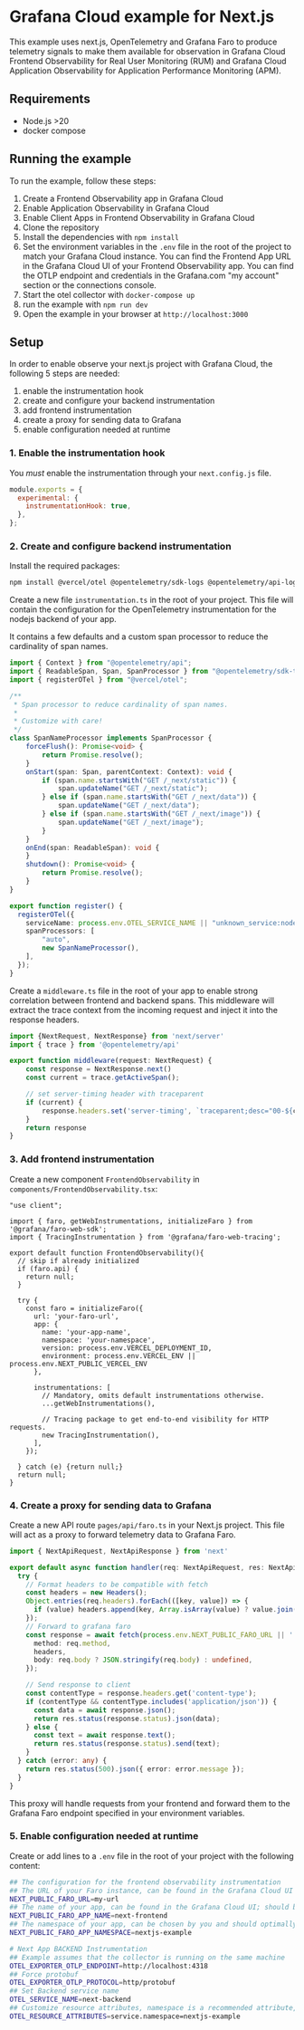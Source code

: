 # Grafana Cloud example for Next.js

This example uses next.js, OpenTelemetry and Grafana Faro
to produce telemetry signals to make them available for observation
in Grafana Cloud Frontend Observability for Real User Monitoring (RUM) and
Grafana Cloud Application Observability for Application Performance Monitoring (APM).

## Requirements

* Node.js >20
* docker compose

## Running the example

To run the example, follow these steps:

1. Create a Frontend Observability app in Grafana Cloud
2. Enable Application Observability in Grafana Cloud
3. Enable Client Apps in Frontend Observability in Grafana Cloud
4. Clone the repository
5. Install the dependencies with `npm install`
6. Set the environment variables in the `.env` file in the root of the project to match your Grafana Cloud instance. You can find the Frontend App URL in the Grafana Cloud UI of your Frontend Observability app. You can find the OTLP endpoint and credentials in the Grafana.com "my account" section or the connections console.
7. Start the otel collector with `docker-compose up`
8. run the example with `npm run dev`
9. Open the example in your browser at `http://localhost:3000`

## Setup

In order to enable observe your next.js project with Grafana Cloud, the following 5 steps are needed:

1. enable the instrumentation hook
2. create and configure your backend instrumentation
3. add frontend instrumentation
4. create a proxy for sending data to Grafana
5. enable configuration needed at runtime


### 1. Enable the instrumentation hook

You _must_ enable the instrumentation through your `next.config.js` file.

```javascript
module.exports = {
  experimental: {
    instrumentationHook: true,
  },
};
```

### 2. Create and configure backend instrumentation

Install the required packages:

```bash
npm install @vercel/otel @opentelemetry/sdk-logs @opentelemetry/api-logs @opentelemetry/instrumentation
```

Create a new file `instrumentation.ts` in the root of your project. This file will contain the configuration for the OpenTelemetry instrumentation for the nodejs backend of your app.

It contains a few defaults and a custom span processor to reduce the cardinality of span names.

```typescript
import { Context } from "@opentelemetry/api";
import { ReadableSpan, Span, SpanProcessor } from "@opentelemetry/sdk-trace-node";
import { registerOTel } from "@vercel/otel";

/**
 * Span processor to reduce cardinality of span names.
 *
 * Customize with care!
 */
class SpanNameProcessor implements SpanProcessor {
    forceFlush(): Promise<void> {
        return Promise.resolve();
    }
    onStart(span: Span, parentContext: Context): void {
        if (span.name.startsWith("GET /_next/static")) {
            span.updateName("GET /_next/static");
        } else if (span.name.startsWith("GET /_next/data")) {
            span.updateName("GET /_next/data");
        } else if (span.name.startsWith("GET /_next/image")) {
            span.updateName("GET /_next/image");
        }
    }
    onEnd(span: ReadableSpan): void {
    }
    shutdown(): Promise<void> {
        return Promise.resolve();
    }
}

export function register() {
  registerOTel({
    serviceName: process.env.OTEL_SERVICE_NAME || "unknown_service:node",
    spanProcessors: [
        "auto",
        new SpanNameProcessor(),
    ],
  });
}
```

Create a `middleware.ts` file in the root of your app to enable strong correlation between frontend and backend spans. This middleware will extract the trace context from the incoming request and inject it into the response headers.

```typescript
import {NextRequest, NextResponse} from 'next/server'
import { trace } from '@opentelemetry/api'

export function middleware(request: NextRequest) {
    const response = NextResponse.next()
    const current = trace.getActiveSpan();

    // set server-timing header with traceparent
    if (current) {
        response.headers.set('server-timing', `traceparent;desc="00-${current.spanContext().traceId}-${current.spanContext().spanId}-01"`)
    }
    return response
}
```

### 3. Add frontend instrumentation

Create a new component `FrontendObservability` in `components/FrontendObservability.tsx`:

```tsx
"use client";

import { faro, getWebInstrumentations, initializeFaro } from '@grafana/faro-web-sdk';
import { TracingInstrumentation } from '@grafana/faro-web-tracing';

export default function FrontendObservability(){
  // skip if already initialized
  if (faro.api) {
    return null;
  }

  try {
    const faro = initializeFaro({
      url: 'your-faro-url',
      app: {
        name: 'your-app-name',
        namespace: 'your-namespace',
        version: process.env.VERCEL_DEPLOYMENT_ID,
        environment: process.env.VERCEL_ENV || process.env.NEXT_PUBLIC_VERCEL_ENV
      },

      instrumentations: [
        // Mandatory, omits default instrumentations otherwise.
        ...getWebInstrumentations(),

        // Tracing package to get end-to-end visibility for HTTP requests.
        new TracingInstrumentation(),
      ],
    });

  } catch (e) {return null;}
  return null;
}
```
### 4. Create a proxy for sending data to Grafana

Create a new API route `pages/api/faro.ts` in your Next.js project. This file will act as a proxy to forward telemetry data to Grafana Faro.

```typescript
import { NextApiRequest, NextApiResponse } from 'next'

export default async function handler(req: NextApiRequest, res: NextApiResponse) {
  try {
    // Format headers to be compatible with fetch
    const headers = new Headers();
    Object.entries(req.headers).forEach(([key, value]) => {
      if (value) headers.append(key, Array.isArray(value) ? value.join(', ') : value);
    });
    // Forward to grafana faro
    const response = await fetch(process.env.NEXT_PUBLIC_FARO_URL || '', {
      method: req.method,
      headers,
      body: req.body ? JSON.stringify(req.body) : undefined,
    });

    // Send response to client
    const contentType = response.headers.get('content-type');
    if (contentType && contentType.includes('application/json')) {
      const data = await response.json();
      return res.status(response.status).json(data);
    } else {
      const text = await response.text();
      return res.status(response.status).send(text);
    }
  } catch (error: any) {
    return res.status(500).json({ error: error.message });
  }
}
```

This proxy will handle requests from your frontend and forward them to the Grafana Faro endpoint specified in your environment variables.

### 5. Enable configuration needed at runtime

Create or add lines to a `.env` file in the root of your project with the following content:

```bash
## The configuration for the frontend observability instrumentation
## The URL of your Faro instance, can be found in the Grafana Cloud UI
NEXT_PUBLIC_FARO_URL=my-url
## The name of your app, can be found in the Grafana Cloud UI; should be different for your backend and frontend
NEXT_PUBLIC_FARO_APP_NAME=next-frontend
## The namespace of your app, can be chosen by you and should optimally be the same as the namespace of your backend
NEXT_PUBLIC_FARO_APP_NAMESPACE=nextjs-example

# Next App BACKEND Instrumentation
## Example assumes that the collector is running on the same machine
OTEL_EXPORTER_OTLP_ENDPOINT=http://localhost:4318
## Force protobuf
OTEL_EXPORTER_OTLP_PROTOCOL=http/protobuf
## Set Backend service name
OTEL_SERVICE_NAME=next-backend
## Customize resource attributes, namespace is a recommended attribute, here we set it to the same value as the frontend namespace to enable correlation
OTEL_RESOURCE_ATTRIBUTES=service.namespace=nextjs-example
```
